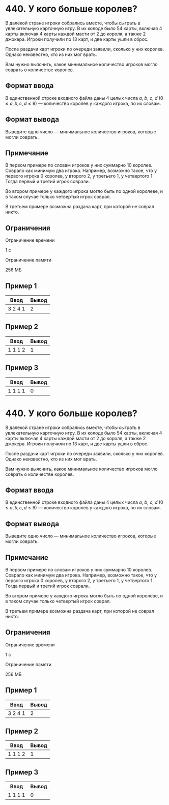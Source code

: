 # 440. У кого больше королев?

В далёкой стране игроки собрались вместе, чтобы сыграть в увлекательную карточную игру. В их колоде было 54 карты, включая 4 карты включая 4 карты каждой масти от 2 до короля, а также 2 джокера. Игроки получили по 13 карт, и две карты ушли в сброс.

После раздачи карт игроки по очереди заявили, сколько у них королев. Однако неизвестно, кто из них мог врать.

Вам нужно выяснить, какое минимальное количество игроков могло соврать о количестве королев.

## Формат ввода

В единственной строке входного файла даны 4 целых числа $a$, $b$, $c$, $d$ $(0 \le a, b, c, d \le 9)$ — количество королев у каждого игрока, по их словам.

## Формат вывода

Выведите одно число $—$ минимальное количество игроков, которые могли соврать.

## Примечание

В первом примере по словам игроков у них суммарно 10 королев. Соврало как минимум два игрока. Например, возможно такое, что у первого игрока 0 королев, у второго 2, у третьего 1, у четвертого 1. Тогда первый и третий игрок соврали.

Во втором примере у каждого игрока могло быть по одной королеве, и в таком случае только четвертый игрок соврал.

В третьем примере возможна раздача карт, при которой не соврал никто.

## Ограничения

Ограничение времени

1 с

Ограничение памяти

256 МБ

## Пример 1

| Ввод    | Вывод |
|---------|-------|
| 3 2 4 1 | 2     |

## Пример 2

| Ввод    | Вывод |
|---------|-------|
| 1 1 1 2 | 1     |

## Пример 3

| Ввод    | Вывод |
|---------|-------|
| 1 1 1 1 | 0     |
# 440. У кого больше королев?

В далёкой стране игроки собрались вместе, чтобы сыграть в увлекательную карточную игру. В их колоде было 54 карты, включая 4 карты включая 4 карты каждой масти от 2 до короля, а также 2 джокера. Игроки получили по 13 карт, и две карты ушли в сброс.

После раздачи карт игроки по очереди заявили, сколько у них королев. Однако неизвестно, кто из них мог врать.

Вам нужно выяснить, какое минимальное количество игроков могло соврать о количестве королев.

## Формат ввода

В единственной строке входного файла даны 4 целых числа $a$, $b$, $c$, $d$ $(0 \le a, b, c, d \le 9)$ — количество королев у каждого игрока, по их словам.

## Формат вывода

Выведите одно число $—$ минимальное количество игроков, которые могли соврать.

## Примечание

В первом примере по словам игроков у них суммарно 10 королев. Соврало как минимум два игрока. Например, возможно такое, что у первого игрока 0 королев, у второго 2, у третьего 1, у четвертого 1. Тогда первый и третий игрок соврали.

Во втором примере у каждого игрока могло быть по одной королеве, и в таком случае только четвертый игрок соврал.

В третьем примере возможна раздача карт, при которой не соврал никто.

## Ограничения

Ограничение времени

1 с

Ограничение памяти

256 МБ

## Пример 1

| Ввод    | Вывод |
|---------|-------|
| 3 2 4 1 | 2     |

## Пример 2

| Ввод    | Вывод |
|---------|-------|
| 1 1 1 2 | 1     |

## Пример 3

| Ввод    | Вывод |
|---------|-------|
| 1 1 1 1 | 0     |
